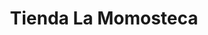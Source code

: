---
title: "Tienda La Momosteca"
url: /san-jose-pinula/tienda-la-momosteca-1a-calle/
shop: general
---